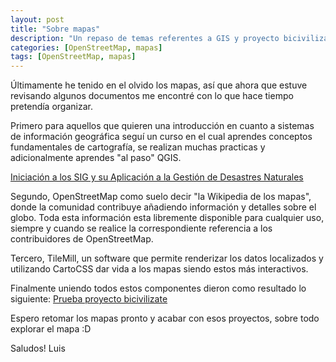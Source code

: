 ```yaml
---
layout: post
title: "Sobre mapas"
description: "Un repaso de temas referentes a GIS y proyecto bicivilizate"
categories: [OpenStreetMap, mapas]
tags: [OpenStreetMap, mapas]
---
```


Últimamente he tenido en el olvido los mapas, así que ahora que estuve revisando algunos documentos me encontré con lo que hace tiempo pretendía organizar.

Primero para aquellos que quieren una introducción en cuanto a sistemas de información geográfica seguí un curso en el cual aprendes conceptos fundamentales de cartografía, se realizan muchas practicas y adicionalmente aprendes "al paso" QGIS.

[Iniciación a los SIG y su Aplicación a la Gestión de Desastres Naturales](https://www.ooed.org/learn/iniciacion-a-los-sig-y-su-aplicacion-a-la-gestion-de-desastres-naturales-spring-2015)

Segundo, OpenStreetMap como suelo decir "la Wikipedia de los mapas", donde la comunidad contribuye añadiendo información y detalles sobre el globo. Toda esta información esta libremente disponible para cualquier uso, siempre y cuando se realice la correspondiente referencia a los contribuidores de OpenStreetMap.

Tercero, TileMill, un software que permite renderizar los datos localizados y utilizando CartoCSS dar vida a los mapas siendo estos más interactivos.

Finalmente uniendo todos estos componentes dieron como resultado lo siguiente:
[Prueba proyecto bicivilizate](https://api.mapbox.com/v4/lomejordejr.i781916i/page.html?access_token=pk.eyJ1IjoibG9tZWpvcmRlanIiLCJhIjoiU0V6UGVlQSJ9.8lwJzAAQqHHL42RzQNvp3w#17/-0.20871/-78.48887)

Espero retomar los mapas pronto y acabar con esos proyectos, sobre todo explorar el mapa :D

Saludos!
Luis
